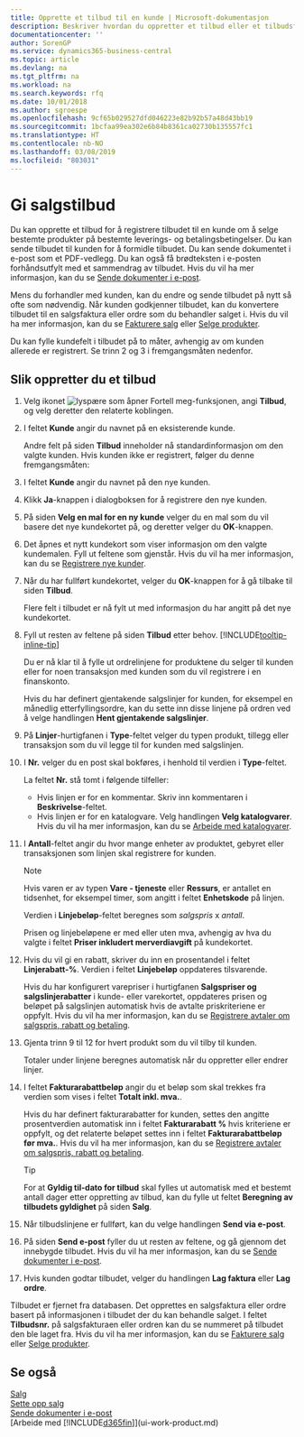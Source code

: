 ```yaml
---
title: Opprette et tilbud til en kunde | Microsoft-dokumentasjon
description: Beskriver hvordan du oppretter et tilbud eller et tilbudsforespørselsdokument for å registrere tilbudet til en kunde og selge produkter under visse betingelser.
documentationcenter: ''
author: SorenGP
ms.service: dynamics365-business-central
ms.topic: article
ms.devlang: na
ms.tgt_pltfrm: na
ms.workload: na
ms.search.keywords: rfq
ms.date: 10/01/2018
ms.author: sgroespe
ms.openlocfilehash: 9cf65b029527dfd046223e82b92b57a48d43bb19
ms.sourcegitcommit: 1bcfaa99ea302e6b84b8361ca02730b135557fc1
ms.translationtype: HT
ms.contentlocale: nb-NO
ms.lasthandoff: 03/08/2019
ms.locfileid: "803031"
---
```

# <a name="make-sales-quotes"></a>Gi salgstilbud
Du kan opprette et tilbud for å registrere tilbudet til en kunde om å selge bestemte produkter på bestemte leverings- og betalingsbetingelser. Du kan sende tilbudet til kunden for å formidle tilbudet. Du kan sende dokumentet i e-post som et PDF-vedlegg. Du kan også få brødteksten i e-posten forhåndsutfylt med et sammendrag av tilbudet. Hvis du vil ha mer informasjon, kan du se [Sende dokumenter i e-post](ui-how-send-documents-email.md).

Mens du forhandler med kunden, kan du endre og sende tilbudet på nytt så ofte som nødvendig. Når kunden godkjenner tilbudet, kan du konvertere tilbudet til en salgsfaktura eller ordre som du behandler salget i. Hvis du vil ha mer informasjon, kan du se [Fakturere salg](sales-how-invoice-sales.md) eller [Selge produkter](sales-how-sell-products.md).

Du kan fylle kundefelt i tilbudet på to måter, avhengig av om kunden allerede er registrert. Se trinn 2 og 3 i fremgangsmåten nedenfor.

## <a name="to-create-a-sales-quote"></a>Slik oppretter du et tilbud
1. Velg ikonet ![lyspære som åpner Fortell meg-funksjonen](media/ui-search/search_small.png "Fortell hva du vil gjøre"), angi **Tilbud**, og velg deretter den relaterte koblingen.
2. I feltet **Kunde** angir du navnet på en eksisterende kunde.

   Andre felt på siden **Tilbud** inneholder nå standardinformasjon om den valgte kunden. Hvis kunden ikke er registrert, følger du denne fremgangsmåten:
3. I feltet **Kunde** angir du navnet på den nye kunden.
4. Klikk **Ja**-knappen i dialogboksen for å registrere den nye kunden.
5. På siden **Velg en mal for en ny kunde** velger du en mal som du vil basere det nye kundekortet på, og deretter velger du **OK**-knappen.
6. Det åpnes et nytt kundekort som viser informasjon om den valgte kundemalen. Fyll ut feltene som gjenstår. Hvis du vil ha mer informasjon, kan du se [Registrere nye kunder](sales-how-register-new-customers.md).  
7. Når du har fullført kundekortet, velger du **OK**-knappen for å gå tilbake til siden **Tilbud**.

   Flere felt i tilbudet er nå fylt ut med informasjon du har angitt på det nye kundekortet.  
8. Fyll ut resten av feltene på siden **Tilbud** etter behov. [!INCLUDE[tooltip-inline-tip](includes/tooltip-inline-tip_md.md)]  

    Du er nå klar til å fylle ut ordrelinjene for produktene du selger til kunden eller for noen transaksjon med kunden som du vil registrere i en finanskonto.   

    Hvis du har definert gjentakende salgslinjer for kunden, for eksempel en månedlig etterfyllingsordre, kan du sette inn disse linjene på ordren ved å velge handlingen **Hent gjentakende salgslinjer**.  

9. På **Linjer**-hurtigfanen i **Type**-feltet velger du typen produkt, tillegg eller transaksjon som du vil legge til for kunden med salgslinjen.
10. I **Nr.** velger du en post skal bokføres, i henhold til verdien i **Type**-feltet.

    La feltet **Nr.** stå tomt i følgende tilfeller:
    - Hvis linjen er for en kommentar. Skriv inn kommentaren i **Beskrivelse**-feltet.
    - Hvis linjen er for en katalogvare. Velg handlingen **Velg katalogvarer**. Hvis du vil ha mer informasjon, kan du se [Arbeide med katalogvarer](inventory-how-work-nonstock-items.md).

11. I **Antall**-feltet angir du hvor mange enheter av produktet, gebyret eller transaksjonen som linjen skal registrere for kunden.

    > [!NOTE]  
    >   Hvis varen er av typen **Vare - tjeneste** eller **Ressurs**, er antallet en tidsenhet, for eksempel timer, som angitt i feltet **Enhetskode** på linjen.  

    Verdien i **Linjebeløp**-feltet beregnes som *salgspris* x *antall*.  

    Prisen og linjebeløpene er med eller uten mva, avhengig av hva du valgte i feltet **Priser inkludert merverdiavgift** på kundekortet.  
12. Hvis du vil gi en rabatt, skriver du inn en prosentandel i feltet **Linjerabatt-%**. Verdien i feltet **Linjebeløp** oppdateres tilsvarende.  

    Hvis du har konfigurert varepriser i hurtigfanen **Salgspriser og salgslinjerabatter** i kunde- eller varekortet, oppdateres prisen og beløpet på salgslinjen automatisk hvis de avtalte priskriteriene er oppfylt. Hvis du vil ha mer informasjon, kan du se [Registrere avtaler om salgspris, rabatt og betaling](sales-how-record-sales-price-discount-payment-agreements.md).  
13. Gjenta trinn 9 til 12 for hvert produkt som du vil tilby til kunden.

    Totaler under linjene beregnes automatisk når du oppretter eller endrer linjer.  
14. I feltet **Fakturarabattbeløp** angir du et beløp som skal trekkes fra verdien som vises i feltet **Totalt inkl. mva.**.

    Hvis du har definert fakturarabatter for kunden, settes den angitte prosentverdien automatisk inn i feltet **Fakturarabatt %** hvis kriteriene er oppfylt, og det relaterte beløpet settes inn i feltet **Fakturarabattbeløp før mva.**. Hvis du vil ha mer informasjon, kan du se [Registrere avtaler om salgspris, rabatt og betaling](sales-how-record-sales-price-discount-payment-agreements.md).

    > [!TIP]
    > For at **Gyldig til-dato for tilbud** skal fylles ut automatisk med et bestemt antall dager etter oppretting av tilbud, kan du fylle ut feltet **Beregning av tilbudets gyldighet** på siden **Salg**. 

15. Når tilbudslinjene er fullført, kan du velge handlingen **Send via e-post**.
16. På siden **Send e-post** fyller du ut resten av feltene, og gå gjennom det innebygde tilbudet. Hvis du vil ha mer informasjon, kan du se [Sende dokumenter i e-post](ui-how-send-documents-email.md).
17. Hvis kunden godtar tilbudet, velger du handlingen **Lag faktura** eller **Lag ordre**.

Tilbudet er fjernet fra databasen. Det opprettes en salgsfaktura eller ordre basert på informasjonen i tilbudet der du kan behandle salget. I feltet **Tilbudsnr.** på salgsfakturaen eller ordren kan du se nummeret på tilbudet den ble laget fra. Hvis du vil ha mer informasjon, kan du se [Fakturere salg](sales-how-invoice-sales.md) eller [Selge produkter](sales-how-sell-products.md).

## <a name="see-also"></a>Se også
[Salg](sales-manage-sales.md)  
[Sette opp salg](sales-setup-sales.md)  
[Sende dokumenter i e-post](ui-how-send-documents-email.md)  
[Arbeide med [!INCLUDE[d365fin](includes/d365fin_md.md)]](ui-work-product.md)
